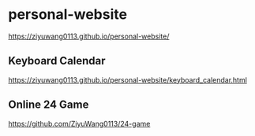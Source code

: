 # personal-website

https://ziyuwang0113.github.io/personal-website/

## Keyboard Calendar

https://ziyuwang0113.github.io/personal-website/keyboard_calendar.html


## Online 24 Game

https://github.com/ZiyuWang0113/24-game
